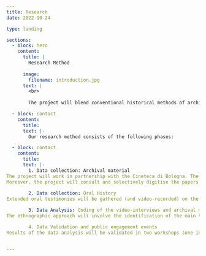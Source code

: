 ```yaml
---
title: Research
date: 2022-10-24

type: landing

sections:
  - block: hero
    content:
      title: |
        Research Method
        
      image:
        filename: introduction.jpg
      text: |
        <br>
        
        The project will blend conventional historical methods of archival research and research on the press, whose value has been underlined by the new film history and new cinema history, with techniques developed within production studies and family history. It will adopt oral history to capture experiences that have remained largely or completely undocumented.

  - block: contact
    content:
      title:
      text: |-
        Our research method consists of the following phases:

  - block: contact
    content:
      title:
      text: |-
        1. Data collection: Archival material
The project will work in partnership with the Cineteca di Bologna. The Cineteca holds the extensive personal archives of the directors Alessandro Blasetti and Vittorio De Sica, as well as the archive of the producer Franco Cristaldi. These will all be searched and interrogated with a view to highlighting gendered labour and overlooked professional stories. The Cineteca also hosts the archives of the production manager and assistant director Mara Blasetti, and of documentary maker Cecilia Mangini. The two archives are of critical importance in re-framing understandings of the place of women. Strategies will be developed for reading them in a new way and making them accessible through critically informed cataloguing and digitisation. These interventions will be shaped by the consultation of eighteen other women’s archives that have been identified including those of producers, production managers, casting directors, script supervisors, and lawyers.
Moreover, the project will consult and selectively digitise the papers of Suso Cecchi d’Amico (the leading screenwriter in Italy in 1950s and 1960s) and her daughters Caterina D’Amico (producer, educator, and former head of CSC) and Silvia D’Amico Bendicò (agent, screenwriter, and producer).
       
        2. Data collection: Oral History
Extended oral testimonies will be gathered (and video-recorded) on the basis of semi-structured interviews with circa 30 women active in the industry over part of the period covered by the project.A small sample of eight interviews will be conducted with present practitioners, including members of the Mujeres nel Cinema collective, to situate contemporary experiences in relation to historical testimonies.       

        3. Data Analysis: Coding of the video-interviews and archival material.
The ethnographic approach will involve the identification of the main topics in the oral testimonies by a systematic coding through the use of NVivo software. Qualitative analysis of the video-interviews will be carried out using a data-driven codebook which will be developed specifically for this project. The thematic analysis of the video interviews will be triangulated with the archival material, in order to cross-reference the thematic analysis in both textual and non-textual data, oral history and archival sources. 

        4. Data Validation and public engagement events
Results of the data analysis will be validated in two workshops (one in the UK, one in Italy), where project participants, stakeholder organisations, media practitioners, and researchers will be invited to comment on the outcomes of the research, as well as to engage with and provide feedback on the digital archive.


---
```






